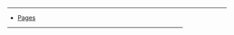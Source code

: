 <!DOCTYPE html PUBLIC "-//W3C//DTD XHTML+RDFa 1.0//EN" "http://www.w3.org/MarkUp/DTD/xhtml-rdfa-1.dtd">
<html xmlns="http://www.w3.org/1999/xhtml" 
    version="XHTML+RDFa 1.0"
    xmlns:og="http://ogp.me/ns#"
    xml:lang="en">
<head>
<meta http-equiv="X-UA-Compatible" content="IE=edge" />
<meta http-equiv="Content-Type" content="text/html; charset=utf-8" />
<meta name="viewport" content="width=device-width, initial-scale=1.0, minimum-scale=1.0, maximum-scale=1.0, user-scalable=no" />
<meta name="apple-mobile-web-app-capable" content="yes" />
<meta name="monitor-signature" content="monitor:player:html5" />
<meta name="apple-mobile-web-app-status-bar-style" content="black" />
 
<meta name="Keywords" content="" />
<meta name="Description" content="07_Social Studies and Population Education Book 7_2078 Revised and Updated Edition" />
<meta name="Generator" content="Flip PDF Professional 2.4.9.32 at http://www.flipbuilder.com" />
<link rel="image_src" href="shot.png" />
 <link rel="apple-touch-icon" href="../files/thumb/1.jpg" />

<meta property="og:image" content="shot.png" />
<meta property="og:title" content="07_Social Studies and Population Education Book 7_2078 Revised and Updated Edition"/> 
<meta property="og:description" content="07_Social Studies and Population Education Book 7_2078 Revised and Updated Edition" />
<title>07_Social Studies and Population Education Book 7_2078 Revised and Updated Edition</title>

<link rel="stylesheet" type="text/css" href="style/style.css" />
<link rel="stylesheet" type="text/css" href="style/player.css" />
<link rel="stylesheet" type="text/css" href="style/phoneTemplate.css" />
<link rel="stylesheet" type="text/css" href="style/template.css" />
<script type="text/javascript" src="javascript/jquery-1.9.1.min.js"></script>

<script type="text/javascript" src="javascript/config.js"></script>


<script type="text/javascript">

		
	var sendvisitinfo = function(type,page){};
	
</script>
</head>	
<body>
	<script type="text/javascript" src="javascript/search_config.js"></script><script type="text/javascript" src="javascript/bookmark_config.js"></script>
<script type="text/javascript" src="javascript/LoadingJS.js"></script>

<script type="text/javascript" src="javascript/main.js"></script>


<script type="text/javascript"></script>
<noscript><div><hr/><ul><li><a href="files/basic-html/index.html">Pages</a></li></ul><hr style="width:80%"/></div></noscript>
</body>
</html>
